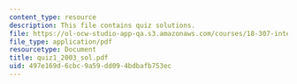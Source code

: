 ```yaml
---
content_type: resource
description: This file contains quiz solutions.
file: https://ol-ocw-studio-app-qa.s3.amazonaws.com/courses/18-307-integral-equations-spring-2006/497e169d6cbc9a59dd094bdbafb753ec_quiz1_2003_sol.pdf
file_type: application/pdf
resourcetype: Document
title: quiz1_2003_sol.pdf
uid: 497e169d-6cbc-9a59-dd09-4bdbafb753ec
---
```

